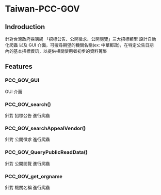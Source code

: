 # Taiwan-PCC-GOV
## Indroduction

針對台灣政府採購網 「招標公告、公開徵求、公開閱覽」三大招標類型 設計自動化爬蟲 以及 GUI 介面，可搜尋期望的機關名稱(ex: 中華郵政)，在特定公告日期內的基本招標資訊，以提供相關使用者初步的資料蒐集

## Features

### PCC_GOV_GUI
GUI 介面

### PCC_GOV_search()
針對 招標公告 進行爬蟲

### PCC_GOV_searchAppealVendor()
針對 公開徵求 進行爬蟲

### PCC_GOV_QueryPublicReadData()
針對 公開閱覽 進行爬蟲

### PCC_GOV_get_orgname
針對 機關名稱 進行爬蟲
